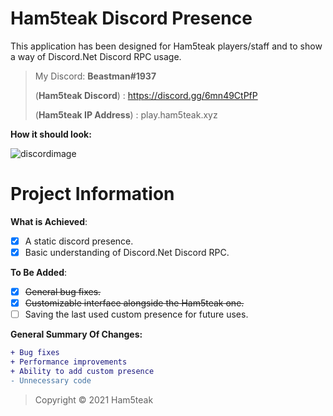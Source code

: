 # Ham5teak Discord Presence

This application has been designed for Ham5teak players/staff and to show a way of Discord.Net Discord RPC usage. 

> My Discord: **Beastman#1937**
> 
> (**Ham5teak Discord**) : https://discord.gg/6mn49CtPfP
> 
> (**Ham5teak IP Address**) : play.ham5teak.xyz

**How it should look:**

![discordimage](https://i.ibb.co/qgpLL7z/Screenshot-2021-04-19-144343.png)

# Project Information
**What is Achieved**:
- [x] A static discord presence.
- [x] Basic understanding of Discord.Net Discord RPC.

**To Be Added**:
- [x] ~~General bug fixes.~~
- [x] ~~Customizable interface alongside the Ham5teak one.~~
- [ ] Saving the last used custom presence for future uses.

**General Summary Of Changes:**
```diff
+ Bug fixes
+ Performance improvements
+ Ability to add custom presence
- Unnecessary code
```


> Copyright © 2021 Ham5teak 

